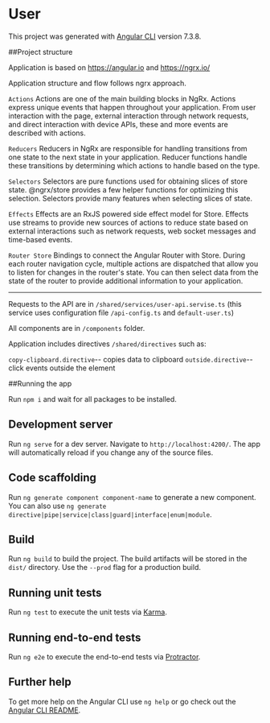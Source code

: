 # User

This project was generated with [Angular CLI](https://github.com/angular/angular-cli) version 7.3.8.

##Project structure

Application is based on https://angular.io and https://ngrx.io/

Application structure and flow follows ngrx approach.

`Actions`
Actions are one of the main building blocks in NgRx. Actions express unique events that happen throughout your application. From user interaction with the page, external interaction through network requests, and direct interaction with device APIs, these and more events are described with actions.

`Reducers`
Reducers in NgRx are responsible for handling transitions from one state to the next state in your application. Reducer functions handle these transitions by determining which actions to handle based on the type.

`Selectors`
Selectors are pure functions used for obtaining slices of store state. @ngrx/store provides a few helper functions for optimizing this selection. Selectors provide many features when selecting slices of state.

`Effects`
Effects are an RxJS powered side effect model for Store. Effects use streams to provide new sources of actions to reduce state based on external interactions such as network requests, web socket messages and time-based events.

`Router Store`
Bindings to connect the Angular Router with Store. During each router navigation cycle, multiple actions are dispatched that allow you to listen for changes in the router's state. You can then select data from the state of the router to provide additional information to your application.

****
Requests to the API are in `/shared/services/user-api.servise.ts` (this service uses configuration file `/api-config.ts` and `default-user.ts`)

All components are in `/components` folder. 

Application includes directives `/shared/directives` such as:

`copy-clipboard.directive`-- copies data to clipboard
`outside.directive`-- click events outside the element

##Running the app

Run `npm i` and wait for all packages to be installed.

## Development server

Run `ng serve` for a dev server. Navigate to `http://localhost:4200/`. The app will automatically reload if you change any of the source files.

## Code scaffolding

Run `ng generate component component-name` to generate a new component. You can also use `ng generate directive|pipe|service|class|guard|interface|enum|module`.

## Build

Run `ng build` to build the project. The build artifacts will be stored in the `dist/` directory. Use the `--prod` flag for a production build.

## Running unit tests

Run `ng test` to execute the unit tests via [Karma](https://karma-runner.github.io).

## Running end-to-end tests

Run `ng e2e` to execute the end-to-end tests via [Protractor](http://www.protractortest.org/).

## Further help

To get more help on the Angular CLI use `ng help` or go check out the [Angular CLI README](https://github.com/angular/angular-cli/blob/master/README.md).
